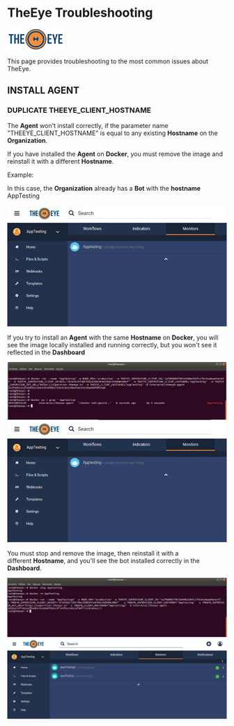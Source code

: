
# TheEye Troubleshooting

[![theeye.io](../images/logo-theeye-theOeye-logo2.png)](https://theeye.io/en/index.html)

This page provides troubleshooting to the most common issues about TheEye.

## INSTALL AGENT

### DUPLICATE THEEYE_CLIENT_HOSTNAME

The **Agent** won't install correctly, if the parameter name "THEEYE_CLIENT_HOSTNAME" is equal to any existing **Hostname** on the  **Organization**.

If you have installed the **Agent** on **Docker**, you must remove the image and reinstall it with a different **Hostname**.


Example:

In this case, the **Organization**  already has a **Bot** with the **hostname** AppTesting

![theeye.io](../images/dashboard.png)

If you try to install an **Agent** with the same **Hostname** on **Docker**, you will see the image locally installed and running correctly, but you won't see it reflected in the **Dashboard**


![theeye.io](../images/install_docker.png)
![theeye.io](../images/dashboard.png)


You must stop and remove the image, then reinstall it with a different **Hostname**, and you'll see the bot installed correctly in the **Dashboard**.



![theeye.io](../images/remove_docker.png)
![theeye.io](../images/new_dashboard.png)


